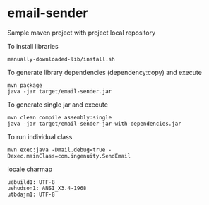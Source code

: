 # email-sender

Sample maven project with project local repository

To install libraries

    manually-downloaded-lib/install.sh

To generate library dependencies (dependency:copy) and execute

    mvn package
    java -jar target/email-sender.jar
    

To generate single jar and execute

    mvn clean compile assembly:single
    java -jar target/email-sender-jar-with-dependencies.jar


To run individual class

    mvn exec:java -Dmail.debug=true -Dexec.mainClass=com.ingenuity.SendEmail

locale charmap

    uebuild1: UTF-8
    uehudson1: ANSI_X3.4-1968
    utbdajm1: UTF-8
